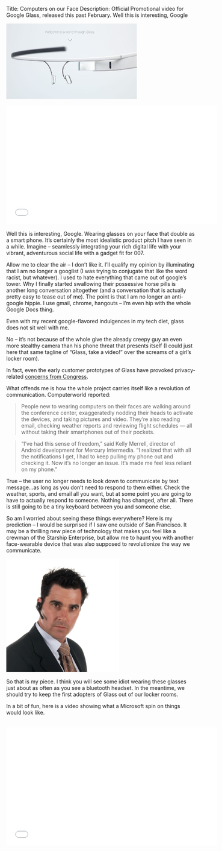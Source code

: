 Title: Computers on our Face
Description: Official Promotional video for Google Glass, released this past February. Well this is interesting, Google

![](/static/img/glassbanner2.jpg)

<iframe width="560" height="315" src="//www.youtube.com/embed/v1uyQZNg2vE" frameborder="0" allowfullscreen></iframe>

Well this is interesting, Google.  Wearing glasses on your face that double as a smart phone.  It’s certainly the most idealistic product pitch I have seen in a while.  Imagine – seamlessly integrating your rich digital life with your vibrant, adventurous social life with a gadget fit for 007.

Allow me to clear the air – I don’t like it.  I’ll qualify my opinion by illuminating that I am no longer a googlist (I was trying to conjugate that like the word racist, but whatever).  I used to hate everything that came out of google’s tower.  Why I finally started swallowing their possessive horse pills is another long conversation altogether (and a conversation that is actually pretty easy to tease out of me).  The point is that I am no longer an anti-google hippie.  I use gmail, chrome, hangouts – I’m even hip with the whole Google Docs thing.

Even with my recent google-flavored indulgences in my tech diet, glass does not sit well with me.

No – it’s not because of the whole give the already creepy guy an even more stealthy camera than his phone threat that presents itself (I could just here that same tagline of “Glass, take a video!” over the screams of a girl’s locker room).

In fact, even the early customer prototypes of Glass have provoked privacy-related [concerns from Congress](http://www.fastcompany.com/3009432/tech-forecast/tracking-the-ban-on-google-glass).

What offends me is how the whole project carries itself like a revolution of communication.  Computerworld reported:

> People new to wearing computers on their faces are walking around the conference center, exaggeratedly nodding their heads to activate the devices, and taking pictures and video. They’re also reading email, checking weather reports and reviewing flight schedules — all without taking their smartphones out of their pockets.

> “I’ve had this sense of freedom,” said Kelly Merrell, director of Android development for Mercury Intermedia. “I realized that with all the notifications I get, I had to keep pulling my phone out and checking it. Now it’s no longer an issue. It’s made me feel less reliant on my phone.”

True – the user no longer needs to look down to communicate by text message…as long as you don’t need to respond to them either.  Check the weather, sports, and email all you want, but at some point you are going to have to actually respond to someone.  Nothing has changed, after all.  There is still going to be a tiny keyboard between you and someone else.

So am I worried about seeing these things everywhere?  Here is my prediction – I would be surprised if I saw one outside of San Francisco.  It may be a thrilling new piece of technology that makes you feel like a crewman of the Starship Enterprise, but allow me to haunt you with another face-wearable device that was also supposed to revolutionize the way we communicate.

![Hi there.  I was hoping the blinking light on my face would make me seem more driven and connected.  Also, it is pronounced POR-SHUH.](/static/img/bluetoothguy.gif)

So that is my piece.  I think you will see some idiot wearing these glasses just about as often as you see a bluetooth headset.  In the meantime, we should try to keep the first adopters of Glass out of our locker rooms.

In a bit of fun, here is a video showing what a Microsoft spin on things would look like.

<br>
<iframe width="560" height="315" src="//www.youtube.com/embed/UGQkB_21heU" frameborder="0" allowfullscreen></iframe>